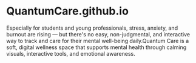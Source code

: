 # QuantumCare.github.io
Especially for students and young professionals, stress, anxiety, and burnout are rising — but there's no easy, non-judgmental, and interactive way to track and care for their mental well-being daily.Quantum Care is a soft, digital wellness space that supports mental health through calming visuals, interactive tools, and emotional awareness.
